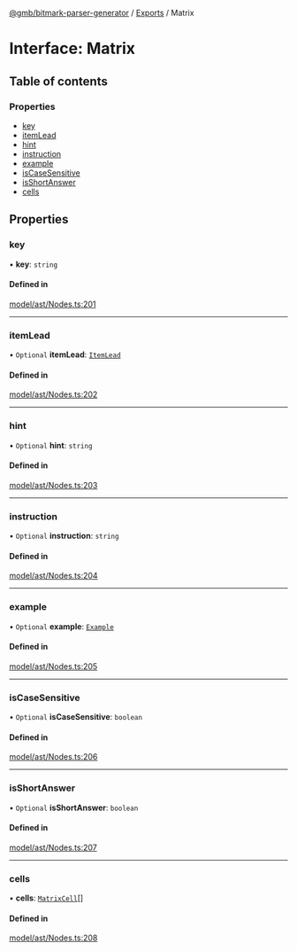 [@gmb/bitmark-parser-generator](../API.md) / [Exports](../modules.md) / Matrix

# Interface: Matrix

## Table of contents

### Properties

- [key](Matrix.md#key)
- [itemLead](Matrix.md#itemLead)
- [hint](Matrix.md#hint)
- [instruction](Matrix.md#instruction)
- [example](Matrix.md#example)
- [isCaseSensitive](Matrix.md#isCaseSensitive)
- [isShortAnswer](Matrix.md#isShortAnswer)
- [cells](Matrix.md#cells)

## Properties

### key

• **key**: `string`

#### Defined in

[model/ast/Nodes.ts:201](https://github.com/getMoreBrain/bitmark-parser-generator/blob/7c62fdc/src/model/ast/Nodes.ts#L201)

___

### itemLead

• `Optional` **itemLead**: [`ItemLead`](ItemLead.md)

#### Defined in

[model/ast/Nodes.ts:202](https://github.com/getMoreBrain/bitmark-parser-generator/blob/7c62fdc/src/model/ast/Nodes.ts#L202)

___

### hint

• `Optional` **hint**: `string`

#### Defined in

[model/ast/Nodes.ts:203](https://github.com/getMoreBrain/bitmark-parser-generator/blob/7c62fdc/src/model/ast/Nodes.ts#L203)

___

### instruction

• `Optional` **instruction**: `string`

#### Defined in

[model/ast/Nodes.ts:204](https://github.com/getMoreBrain/bitmark-parser-generator/blob/7c62fdc/src/model/ast/Nodes.ts#L204)

___

### example

• `Optional` **example**: [`Example`](../modules.md#Example)

#### Defined in

[model/ast/Nodes.ts:205](https://github.com/getMoreBrain/bitmark-parser-generator/blob/7c62fdc/src/model/ast/Nodes.ts#L205)

___

### isCaseSensitive

• `Optional` **isCaseSensitive**: `boolean`

#### Defined in

[model/ast/Nodes.ts:206](https://github.com/getMoreBrain/bitmark-parser-generator/blob/7c62fdc/src/model/ast/Nodes.ts#L206)

___

### isShortAnswer

• `Optional` **isShortAnswer**: `boolean`

#### Defined in

[model/ast/Nodes.ts:207](https://github.com/getMoreBrain/bitmark-parser-generator/blob/7c62fdc/src/model/ast/Nodes.ts#L207)

___

### cells

• **cells**: [`MatrixCell`](MatrixCell.md)[]

#### Defined in

[model/ast/Nodes.ts:208](https://github.com/getMoreBrain/bitmark-parser-generator/blob/7c62fdc/src/model/ast/Nodes.ts#L208)
